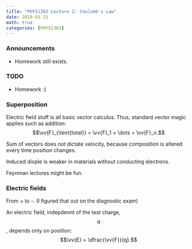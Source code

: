 ```yaml
---
title: "PHYS1302 Lecture 2: Coulomb's Law"
date: 2019-01-21
math: true 
categories: [PHYS1302]
---
```


### Announcements

- Homework still exists.

### TODO

- Homework :(

### Superposition

Electric field stuff is all basic vector calculus. Thus, standard vector magic applies such as addition: $$\vv{F}_{\text{total}} = \vv{F}_1 + \dots + \vv{F}_n.$$

Sum of vectors does *not* dictate velocity, because composition is altered every time position changes.

Induced diople is weaker in materials without conducting electrons.

Feynman lectures might be fun.

### Electric fields

From + to -. (I figured that out on the diagnostic exam)

An electric field, indepdennt of the test charge, $$q$$, depends only on position: $$\vv{E} = \dfrac{\vv{F}}{q}.$$